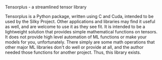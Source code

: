 Tensorplus - a streamlined tensor library

Tensorplus is a Python package, written using C and Cuda, intended to be used by the Silky Project. 
Other applications and libraries may find it useful as well, and are welcome to use it as they see fit.
It is intended to be a lightweight solution that provides simple mathematical functions on tensors. It 
does not provide high level automation of ML functions or make your models for you, unfortunately. There
simply are some math operations that other major ML libraries don't do well or provide at all, and the 
author needed those functions for another project. Thus, this library exists.
